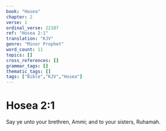```yaml
---
book: "Hosea"
chapter: 2
verse: 1
ordinal_verse: 22107
ref: "Hosea 2:1"
translation: "KJV"
genre: "Minor Prophet"
word_count: 11
topics: []
cross_references: []
grammar_tags: []
thematic_tags: []
tags: ["Bible","KJV","Hosea"]
---
```


# Hosea 2:1

Say ye unto your brethren, Ammi; and to your sisters, Ruhamah.
